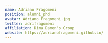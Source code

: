 ```yaml
---
name: Adriano Fragomeni
position: alumni_phd
avatar: Adriano_Fragomeni.jpg
twitter: adrifragomeni
affiliation: Dima Damen's Group
website: https://adrianofragomeni.github.io/
---
```

